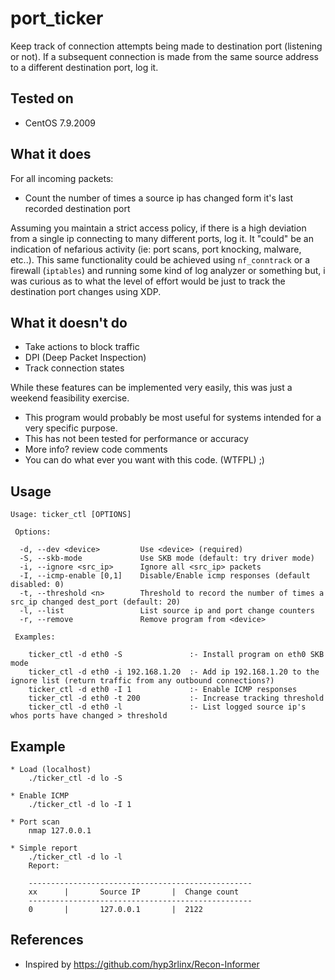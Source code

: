 # port_ticker
Keep track of connection attempts being made to destination port (listening or not). If a subsequent connection is made from the same source address to a different destination port, log it. 
 
## Tested on
* CentOS 7.9.2009

## What it does
For all incoming packets:
* Count the number of times a source ip has changed form it's last recorded destination port

 Assuming you maintain a strict access policy, if there is a high deviation from a single ip connecting to many different ports, log it. It "could" be an indication of nefarious activity (ie: port scans, port knocking, malware, etc..). This same functionality could be achieved using `nf_conntrack` or a firewall (`iptables`) and running some kind of log analyzer or something but, i was curious as to what the level of effort would be just to track the destination port changes using XDP.

## What it doesn't do
* Take actions to block traffic
* DPI (Deep Packet Inspection)
* Track connection states

While these features can be implemented very easily, this was just a weekend feasibility exercise. 
- This program would probably be most useful for systems intended for a very specific purpose. 
- This has not been tested for performance or accuracy
- More info? review code comments
- You can do what ever you want with this code. (WTFPL) ;)

## Usage
```
Usage: ticker_ctl [OPTIONS]

 Options:

  -d, --dev <device>         Use <device> (required)
  -S, --skb-mode             Use SKB mode (default: try driver mode)
  -i, --ignore <src_ip>      Ignore all <src_ip> packets
  -I, --icmp-enable [0,1]    Disable/Enable icmp responses (default disabled: 0)
  -t, --threshold <n>        Threshold to record the number of times a src_ip changed dest_port (default: 20)
  -l, --list                 List source ip and port change counters
  -r, --remove               Remove program from <device>

 Examples:

    ticker_ctl -d eth0 -S               :- Install program on eth0 SKB mode
    ticker_ctl -d eth0 -i 192.168.1.20  :- Add ip 192.168.1.20 to the ignore list (return traffic from any outbound connections?)
    ticker_ctl -d eth0 -I 1             :- Enable ICMP responses
    ticker_ctl -d eth0 -t 200           :- Increase tracking threshold
    ticker_ctl -d eth0 -l               :- List logged source ip's whos ports have changed > threshold
```
## Example
```
* Load (localhost)
    ./ticker_ctl -d lo -S

* Enable ICMP
    ./ticker_ctl -d lo -I 1

* Port scan 
    nmap 127.0.0.1

* Simple report
    ./ticker_ctl -d lo -l
    Report:

    --------------------------------------------------
    xx      |       Source IP       |  Change count
    --------------------------------------------------
    0       |       127.0.0.1       |  2122
```

## References
* Inspired by https://github.com/hyp3rlinx/Recon-Informer
